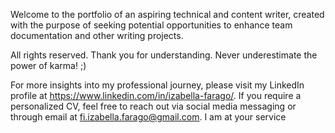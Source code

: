 Welcome to the portfolio of an aspiring technical and content writer, created with the purpose of seeking potential opportunities to enhance team documentation and other writing projects.

All rights reserved. Thank you for understanding. Never underestimate the power of karma! ;)

For more insights into my professional journey, please visit my LinkedIn profile at https://www.linkedin.com/in/izabella-farago/. If you require a personalized CV, feel free to reach out via social media messaging or through email at fi.izabella.farago@gmail.com. I am at your service
